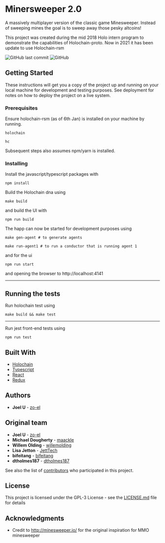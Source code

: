 # Minersweeper 2.0

A massively multiplayer version of the classic game Minesweeper. Instead of sweeping mines the goal is to sweep away those pesky altcoins!

This project was created during the mid 2018 Holo intern program to demonstrate the capabilities of Holochain-proto.
Now in 2021 it has been update to use Holochain-rsm

![GitHub last commit](https://img.shields.io/github/last-commit/zo-el/minersweeper.svg)
![GitHub](https://img.shields.io/github/license/zo-el/minersweeper.svg)

## Getting Started

These instructions will get you a copy of the project up and running on your local machine for development and testing purposes. See deployment for notes on how to deploy the project on a live system.

### Prerequisites

Ensure holochain-rsm (as of 6th Jan) is installed on your machine by running.

```
holochain
```

```
hc
```

Subsequent steps also assumes npm/yarn is installed.

### Installing

Install the javascript/typescript packages with

```
npm install
```

Build the Holochain dna using

```
make build
```

and build the UI with

```
npm run build
```

The happ can now be started for development purposes using

```
make gen-agent # to generate agents

make run-agent1 # to run a conductor that is running agent 1
```

and for the ui

```
npm run start
```

and opening the browser to http://localhost:4141

---

## Running the tests

Run holochain test using

```
make build && make test
```

---

Run jest front-end tests using

```
npm run test
```

## Built With

- [Holochain](https://github.com/holochain/holochain)
- [Typescript](https://github.com/Microsoft/TypeScript)
- [React](https://reactjs.org/)
- [Redux](https://redux.js.org/)

## Authors

- **Joel U** - [zo-el](https://github.com/zo-el)

## Original team

- **Joel U** - [zo-el](https://github.com/zo-el)
- **Michael Dougherty** - [maackle](https://github.com/maackle)
- **Willem Olding** - [willemolding](https://github.com/willemolding)
- **Lisa Jetton** - [JettTech](https://github.com/JettTech)
- **bifeitang** - [bifeitang](https://github.com/bifeitang)
- **dtholmes187** - [dtholmes187](https://github.com/dtholmes187)

See also the list of [contributors](https://github.com/your/project/contributors) who participated in this project.

## License

This project is licensed under the GPL-3 License - see the [LICENSE.md](LICENSE.md) file for details

## Acknowledgments

- Credit to http://minesweeper.io/ for the original inspiration for MMO minesweeper
